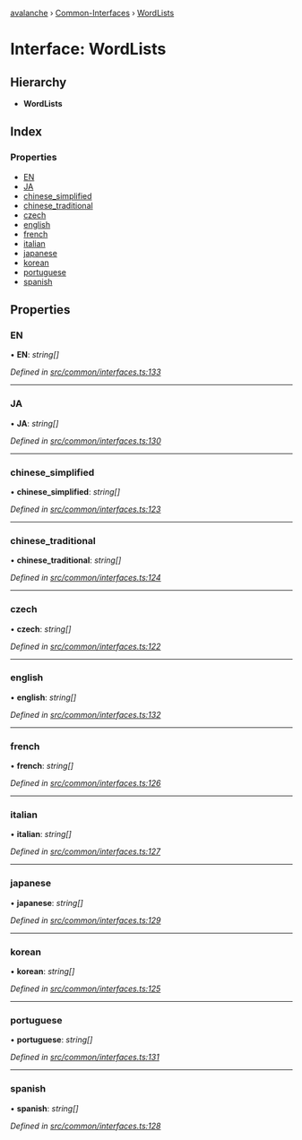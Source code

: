 [avalanche](../README.md) › [Common-Interfaces](../modules/common_interfaces.md) › [WordLists](common_interfaces.wordlists.md)

# Interface: WordLists

## Hierarchy

* **WordLists**

## Index

### Properties

* [EN](common_interfaces.wordlists.md#en)
* [JA](common_interfaces.wordlists.md#ja)
* [chinese_simplified](common_interfaces.wordlists.md#chinese_simplified)
* [chinese_traditional](common_interfaces.wordlists.md#chinese_traditional)
* [czech](common_interfaces.wordlists.md#czech)
* [english](common_interfaces.wordlists.md#english)
* [french](common_interfaces.wordlists.md#french)
* [italian](common_interfaces.wordlists.md#italian)
* [japanese](common_interfaces.wordlists.md#japanese)
* [korean](common_interfaces.wordlists.md#korean)
* [portuguese](common_interfaces.wordlists.md#portuguese)
* [spanish](common_interfaces.wordlists.md#spanish)

## Properties

###  EN

• **EN**: *string[]*

*Defined in [src/common/interfaces.ts:133](https://github.com/ava-labs/avalanchejs/blob/1a2866a/src/common/interfaces.ts#L133)*

___

###  JA

• **JA**: *string[]*

*Defined in [src/common/interfaces.ts:130](https://github.com/ava-labs/avalanchejs/blob/1a2866a/src/common/interfaces.ts#L130)*

___

###  chinese_simplified

• **chinese_simplified**: *string[]*

*Defined in [src/common/interfaces.ts:123](https://github.com/ava-labs/avalanchejs/blob/1a2866a/src/common/interfaces.ts#L123)*

___

###  chinese_traditional

• **chinese_traditional**: *string[]*

*Defined in [src/common/interfaces.ts:124](https://github.com/ava-labs/avalanchejs/blob/1a2866a/src/common/interfaces.ts#L124)*

___

###  czech

• **czech**: *string[]*

*Defined in [src/common/interfaces.ts:122](https://github.com/ava-labs/avalanchejs/blob/1a2866a/src/common/interfaces.ts#L122)*

___

###  english

• **english**: *string[]*

*Defined in [src/common/interfaces.ts:132](https://github.com/ava-labs/avalanchejs/blob/1a2866a/src/common/interfaces.ts#L132)*

___

###  french

• **french**: *string[]*

*Defined in [src/common/interfaces.ts:126](https://github.com/ava-labs/avalanchejs/blob/1a2866a/src/common/interfaces.ts#L126)*

___

###  italian

• **italian**: *string[]*

*Defined in [src/common/interfaces.ts:127](https://github.com/ava-labs/avalanchejs/blob/1a2866a/src/common/interfaces.ts#L127)*

___

###  japanese

• **japanese**: *string[]*

*Defined in [src/common/interfaces.ts:129](https://github.com/ava-labs/avalanchejs/blob/1a2866a/src/common/interfaces.ts#L129)*

___

###  korean

• **korean**: *string[]*

*Defined in [src/common/interfaces.ts:125](https://github.com/ava-labs/avalanchejs/blob/1a2866a/src/common/interfaces.ts#L125)*

___

###  portuguese

• **portuguese**: *string[]*

*Defined in [src/common/interfaces.ts:131](https://github.com/ava-labs/avalanchejs/blob/1a2866a/src/common/interfaces.ts#L131)*

___

###  spanish

• **spanish**: *string[]*

*Defined in [src/common/interfaces.ts:128](https://github.com/ava-labs/avalanchejs/blob/1a2866a/src/common/interfaces.ts#L128)*
